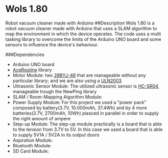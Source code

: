 # Wols 1.80
Robot vacuum cleaner made with Arduino
##Description
Wols 1.80 is a robot vacuum cleaner made with Arduino that uses a SLAM algorithm to map the environment in which the device operates.
The code uses a multi tasking library to overcome the limits of the Arduino UNO board and some sensors to influence the device's behaviour.

###Dependencies
* Arduino UNO board
* [AceRoutine](https://github.com/bxparks/AceRoutine) library
* Motor Module: two [28BYJ-48](https://www.mouser.com/datasheet/2/758/stepd-01-data-sheet-1143075.pdf) that are manageable without any particular library; and we are also using a [ULN2003](https://www.hadex.cz/spec/m513.pdf)
* Ultrasonic Sensor Module: The utilized ultrasonic sensor is [HC-SR04](https://cdn.sparkfun.com/datasheets/Sensors/Proximity/HCSR04.pdf), manageable trough the NewPing library
* SLAM / Room-Mapping Algorithm Module:
* Power Supply Module: For this project we used a "power pack" composed by battery(3.7V, 10.000mAh, 37.4Wh) and by 4 more batteries(3.7V, 2700mAh, 10Wh) plasced in parallel in order to supply the right amount of ampere
* Step-up Module: The step-up module practically is a board that is able to the tension from 3.7V to 5V. In this case we used a board that is able to supply 5V1A / 5V2A in its output doors
* Aspiration Module:
* Bluetooth Module:
* SD Card Module:
 
